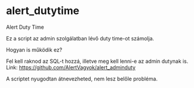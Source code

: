 # alert_dutytime
Alert Duty Time

Ez a script az admin szolgálatban lévő duty time-ot számolja.

Hogyan is működik ez? 

Fel kell raknod az SQL-t hozzá, illetve meg kell lenni-e az admin dutynak is. 
	Link: https://github.com/AlertVagyok/alert_adminduty

A scriptet nyugodtan átnevezheted, nem lesz belőle probléma.

